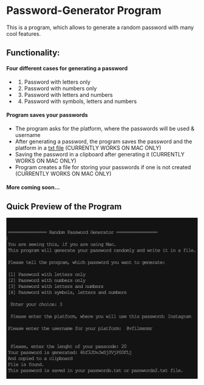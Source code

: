 # Password-Generator Program
 This is a program, which allows to generate a random password with many cool features.
 
 ## Functionality:
 #### Four different cases for generating a password
 * 1. Password with letters only
 * 2. Password with numbers only
 * 3. Password with letters and numbers
 * 4. Password with symbols, letters and numbers
 
#### Program saves your passwords
* The program asks for the platform, where the passwords will be used & username
* After generating a password, the program saves the password and the platform in a [txt file](https://github.com/vas-dav/Password-Generator/blob/main/SavedPasswords/passwords.txt) (CURRENTLY WORKS ON MAC ONLY)
* Saving the password in a clipboard after generating it (CURRENTLY WORKS ON MAC ONLY)
* Program creates a file for storing your passwords if one is not created (CURRENTLY WORKS ON MAC ONLY)

#### More coming soon...

## Quick Preview of the Program
![Program_Preview](SavedPasswords/Program_Example.png)
 
 
